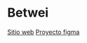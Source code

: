 # Betwei
[Sitio web](https://betwei.vercel.app/)
[Proyecto figma](https://www.figma.com/file/bmd3mpXCXFVfFg7nrfSmcM/betWei?node-id=61%3A738)
